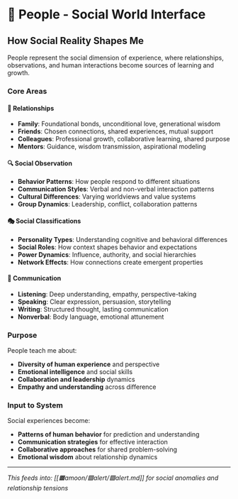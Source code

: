 # 👥 People - Social World Interface

## How Social Reality Shapes Me

People represent the social dimension of experience, where relationships, observations, and human interactions become sources of learning and growth.

### Core Areas

#### 🤝 Relationships
- **Family**: Foundational bonds, unconditional love, generational wisdom
- **Friends**: Chosen connections, shared experiences, mutual support
- **Colleagues**: Professional growth, collaborative learning, shared purpose
- **Mentors**: Guidance, wisdom transmission, aspirational modeling

#### 🔍 Social Observation
- **Behavior Patterns**: How people respond to different situations
- **Communication Styles**: Verbal and non-verbal interaction patterns
- **Cultural Differences**: Varying worldviews and value systems
- **Group Dynamics**: Leadership, conflict, collaboration patterns

#### 🎭 Social Classifications
- **Personality Types**: Understanding cognitive and behavioral differences
- **Social Roles**: How context shapes behavior and expectations
- **Power Dynamics**: Influence, authority, and social hierarchies
- **Network Effects**: How connections create emergent properties

#### 💬 Communication
- **Listening**: Deep understanding, empathy, perspective-taking
- **Speaking**: Clear expression, persuasion, storytelling
- **Writing**: Structured thought, lasting communication
- **Nonverbal**: Body language, emotional attunement

### Purpose
People teach me about:
- **Diversity of human experience** and perspective
- **Emotional intelligence** and social skills
- **Collaboration and leadership** dynamics
- **Empathy and understanding** across difference

### Input to System
Social experiences become:
- **Patterns of human behavior** for prediction and understanding
- **Communication strategies** for effective interaction
- **Collaborative approaches** for shared problem-solving
- **Emotional wisdom** about relationship dynamics

---

*This feeds into: [[🟧amoon/🟪alert/🟪alert.md]] for social anomalies and relationship tensions*
